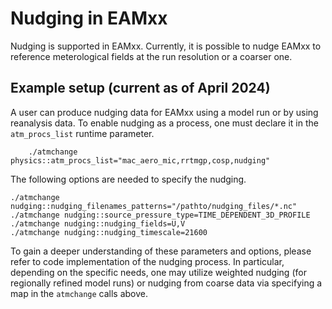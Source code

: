 # Nudging in EAMxx

Nudging is supported in EAMxx.
Currently, it is possible to nudge EAMxx to reference meterological fields at the run resolution or a coarser one.

## Example setup (current as of April 2024)

A user can produce nudging data for EAMxx using a model run or by using reanalysis data.
To enable nudging as a process, one must declare it in the `atm_procs_list` runtime parameter.

```shell
    ./atmchange physics::atm_procs_list="mac_aero_mic,rrtmgp,cosp,nudging"
```

The following options are needed to specify the nudging.

```shell
./atmchange nudging::nudging_filenames_patterns="/pathto/nudging_files/*.nc"
./atmchange nudging::source_pressure_type=TIME_DEPENDENT_3D_PROFILE
./atmchange nudging::nudging_fields=U,V
./atmchange nudging::nudging_timescale=21600
```

To gain a deeper understanding of these parameters and options, please refer to code implementation of the nudging process.
In particular, depending on the specific needs, one may utilize weighted nudging (for regionally refined model runs) or nudging from coarse data via specifying a map in the `atmchange` calls above.
